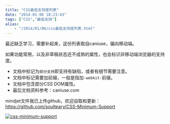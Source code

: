 ```yaml
---
title: "CSS最低支持度列表"
date: "2014-01-06 18:23:43"
tags: ["CSS","最低支持"]
alias:
    - "/2014/01/06/css最低支持度列表.html"
---
```



最近缺乏学习，需要补起来，这份列表取自caniuse，偏向移动端。 

如果功能常用，以及非草稿状态还不成熟的属性，也会标识非移动端浏览器的支持度。

*   文档中标记为`部分支持`即支持有缺陷，或者有细节需要注意。
*   文档中标记需要加前缀，一般是指加`-webkit-`前缀。
*   文档中包含部分CSS DOM属性。
*   最后文档资料参考：caniuse.com

mindjet文件我已上传github，欢迎自取和更新： https://github.com/soulteary/CSS-Minimum-Support 

[![css-minimum-support](http://attachment.soulteary.com/wp/2014/01/css-minimum-support-155x300.png)](http://attachment.soulteary.com/wp/2014/01/css-minimum-support.png)

